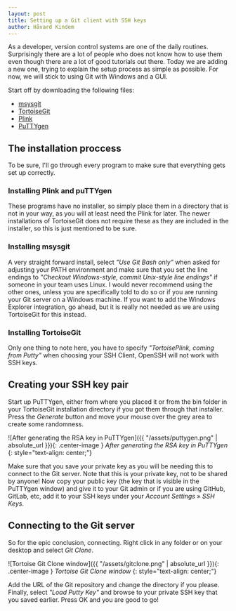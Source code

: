 ```yaml
---
layout: post
title: Setting up a Git client with SSH keys
author: Håvard Kindem
---
```

<p>As a developer, version control systems are one of the daily routines. Surprisingly there are a lot of people who does not know how to use them even though there are a lot of good tutorials out there. Today we are adding a new one, trying to explain the setup process as simple as possible. For now, we will stick to using Git with Windows and a GUI.</p>
<p>Start off by downloading the following files:</p>

* <a title="msysgit" href="https://code.google.com/p/msysgit/downloads/list" target="_blank">msysgit</a>
* <a title="TortoiseGit" href="https://code.google.com/p/tortoisegit/downloads/list" target="_blank">TortoiseGit</a>
* <a title="plink" href="https://www.chiark.greenend.org.uk/~sgtatham/putty/download.html" target="_blank">Plink</a>
* <a title="puttygen.exe" href="https://www.chiark.greenend.org.uk/~sgtatham/putty/download.html" target="_blank">PuTTYgen</a>

<h2>The installation proccess</h2>
<p>To be sure, I'll go through every program to make sure that everything gets set up correctly.</p>

<h3>Installing Plink and puTTYgen</h3>
<p>These programs have no installer, so simply place them in a directory that is not in your way, as you will at least need the Plink for later. The newer installations of TortoiseGit does not require these as they are included in the installer, so this is just mentioned to be sure.</p>

<h3>Installing msysgit</h3>
<p>A very straight forward install, select<em> "Use Git Bash only"</em> when asked for adjusting your PATH environment and make sure that you set the line endings to <em>"Checkout Windows-style, commit Unix-style line endings" </em>if someone in your team uses Linux. I would never recommend using the other ones, unless you are specifically told to do so or if you are running your Git server on a Windows machine. If you want to add the Windows Explorer integration, go ahead, but it is really not needed as we are using TortoiseGit for this instead.</p>
<!--more-->

<h3>Installing TortoiseGit</h3>
<p>Only one thing to note here, you have to specify <em>"TortoisePlink, coming from Putty"</em> when choosing your SSH Client, OpenSSH will not work with SSH keys.</p>

<h2>Creating your SSH key pair</h2>
<p>Start up PuTTYgen, either from where you placed it or from the bin folder in your TortoiseGit installation directory if you got them through that installer. Press the <em>Generate</em> button and move your mouse over the grey area to create some randomness.</p>

![After generating the RSA key in PuTTYgen]({{ "/assets/puttygen.png" | absolute_url }}){: .center-image }
*After generating the RSA key in PuTTYgen*
{: style="text-align: center;"}

<p>Make sure that you save your private key as you will be needing this to connect to the Git server. Note that this is your private key, not to be shared by anyone! Now copy your public key (the key that is visible in the PuTTYgen window) and give it to your Git admin or if you are using GitHub, GitLab, etc, add it to your SSH keys under your <em>Account Settings</em> » <em>SSH Keys.</em></p>

<h2>Connecting to the Git server</h2>
<p>So for the epic conclusion, connecting. Right click in any folder or on your desktop and select <em>Git Clone</em>.</p>

![Tortoise Git Clone window]({{ "/assets/gitclone.png" | absolute_url }}){: .center-image }
*Tortoise Git Clone window*
{: style="text-align: center;"}

<p>Add the URL of the Git repository and change the directory if you please. Finally, select <em>"Load Putty Key"</em> and browse to your private SSH key that you saved earlier. Press OK and you are good to go!</p>
